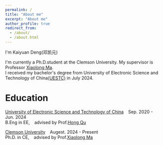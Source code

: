 ```yaml
---
permalink: /
title: "About me"
excerpt: "About me"
author_profile: true
redirect_from: 
  - /about/
  - /about.html
---
```


I'm Kaiyuan Deng(邓凯元)

I'm currently a Ph.D.student at the Clemson University. My supervisor is Professor [Xiaolong Ma](https://xiaolongma2016.com/). <br/>
I received my bachelor's degree from University of Electronic Science and Technology of China[(UESTC)](https://www.uestc.edu.cn/) in July 2024.

Education
======

[University of Electronic Science and Technology of China](https://www.uestc.edu.cn/)  &ensp;  Sep. 2020 - Jun. 2024 <br/> 
B.Eng in EE, &ensp; advised by Prof.[Hong Qu](https://yjsjy.uestc.edu.cn/gmis/jcsjgl/dsfc/dsgrjj/11006?yxsh=08) 

[Clemson University](https://www.clemson.edu/cecas/departments/ece/)  &ensp; Augest. 2024 - Present <br/> 
Ph.D. in CE, &ensp; advised by Prof.[Xiaolong Ma](https://xiaolongma2016.com/) 
